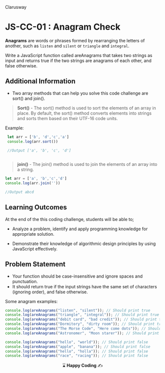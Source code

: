 <p>Clarusway<img align="right"
  src="https://secure.meetupstatic.com/photos/event/3/1/b/9/600_488352729.jpeg"  width="15px"></p>

# JS-CC-01 : Anagram Check

**Anagrams** are words or phrases formed by rearranging the letters of another, such as `listen` and `silent` or `triangle` and `integral`.

Write a JavaScript function called areAnagrams that takes two strings as input and returns true if the two strings are anagrams of each other, and false otherwise. 

## Additional Information

 - Two array methods that can help you solve this code challenge are sort() and join().

 >**Sort()** - The sort() method is used to sort the elements of an array in place. By default, the sort() method converts elements into strings and sorts them based on their UTF-16 code units.<br>

 Example:
```js
 let arr = ['b', 'd','c','a']
 console.log(arr.sort())

 //Output ['a', 'b', 'c', 'd']
 
```

 >**join()** - The join() method is used to join the elements of an array into a string. <br>

 ```js
 let arr = ['a', 'b','c','d']
 console.log(arr.join(''))

 //Output abcd
 
```

## Learning Outcomes

At the end of the this coding challenge, students will be able to;

- Analyze a problem, identify and apply programming knowledge for appropriate solution.

- Demonstrate their knowledge of algorithmic design principles by using JavaScript effectively.

## Problem Statement

- Your function should be case-insensitive and ignore spaces and punctuation. 
- It should return true if the input strings have the same set of characters (ignoring order), and false otherwise.

Some anagram examples:

```js
console.log(areAnagrams("listen", "silent")); // Should print true
console.log(areAnagrams("triangle", "integral")); // Should print true
console.log(areAnagrams("debit card", "bad credit")); // Should print true
console.log(areAnagrams("Dormitory", "dirty room")); // Should print true
console.log(areAnagrams("The Morse Code", "Here come dots")); // Should print true
console.log(areAnagrams("Astronomer", "Moon starer")); // Should print true

console.log(areAnagrams("hello", "world")); // Should print false
console.log(areAnagrams("apple", "banana")); // Should print false
console.log(areAnagrams("hello", "holla")); // Should print false
console.log(areAnagrams("race", "racing")); // Should print false
```


<p align="center"> ⌛ <strong>Happy Coding </strong> ✍ </p>
